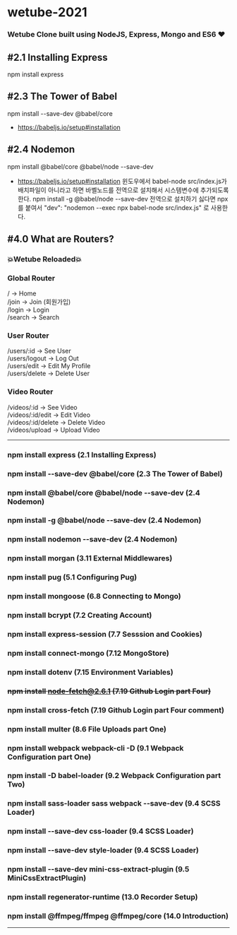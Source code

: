 # wetube-2021
### Wetube Clone built using NodeJS, Express, Mongo and ES6 ❤
 
## #2.1 Installing Express
npm install express

## #2.3 The Tower of Babel
npm install --save-dev @babel/core
- https://babeljs.io/setup#installation

## #2.4 Nodemon
npm install @babel/core @babel/node --save-dev
- https://babeljs.io/setup#installation
윈도우에서 babel-node src/index.js가 배치파일이 아니라고 하면 바벨노드를 전역으로 설치해서 시스템변수에 추가되도록 한다.
npm install -g @babel/node --save-dev
전역으로 설치하기 싫다면 npx를 붙여서 "dev": "nodemon --exec npx babel-node src/index.js" 로 사용한다.

## #4.0 What are Routers?
### 💥Wetube Reloaded💥
### Global Router
/ -> Home   
/join -> Join (회원가입)   
/login -> Login   
/search -> Search

### User Router
/users/:id -> See User   
/users/logout -> Log Out   
/users/edit -> Edit My Profile     
/users/delete -> Delete User
    
### Video Router
/videos/:id -> See Video   
/videos/:id/edit -> Edit Video   
/videos/:id/delete -> Delete Video   
/videos/upload -> Upload Video   



---
### npm install express (2.1 Installing Express)
### npm install --save-dev @babel/core (2.3 The Tower of Babel)
### npm install @babel/core @babel/node --save-dev (2.4 Nodemon)
### npm install -g @babel/node --save-dev (2.4 Nodemon)
### npm install nodemon --save-dev (2.4 Nodemon)
### npm install morgan (3.11 External Middlewares)
### npm install pug (5.1 Configuring Pug)
### npm install mongoose (6.8 Connecting to Mongo)
### npm install bcrypt (7.2 Creating Account)
### npm install express-session (7.7 Sesssion and Cookies)
### npm install connect-mongo (7.12 MongoStore)
### npm install dotenv (7.15 Environment Variables)
### ~~npm install node-fetch@2.6.1 (7.19 Github Login part Four)~~
### npm install cross-fetch (7.19 Github Login part Four comment)
### npm install multer (8.6 File Uploads part One)
### npm install webpack webpack-cli -D (9.1 Webpack Configuration part One)
### npm install -D babel-loader (9.2 Webpack Configuration part Two)
### npm install sass-loader sass webpack --save-dev (9.4 SCSS Loader)
### npm install --save-dev css-loader (9.4 SCSS Loader)
### npm install --save-dev style-loader (9.4 SCSS Loader)
### npm install --save-dev mini-css-extract-plugin (9.5 MiniCssExtractPlugin)
### npm install regenerator-runtime (13.0 Recorder Setup)
### npm install @ffmpeg/ffmpeg @ffmpeg/core (14.0 Introduction)
---

